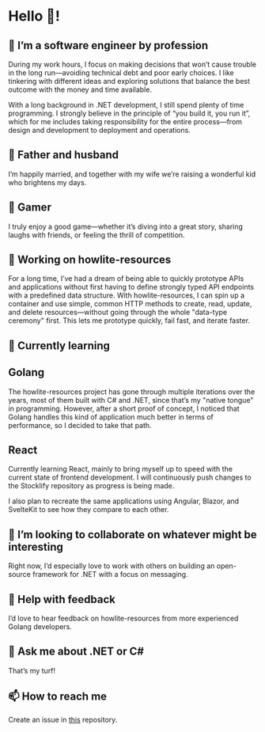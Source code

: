 # Hello 👋!

👷 I’m a software engineer by profession
---
During my work hours, I focus on making decisions that won’t cause trouble in the long run—avoiding technical debt and poor early choices. I like tinkering with different ideas and exploring solutions that balance the best outcome with the money and time available.

With a long background in .NET development, I still spend plenty of time programming. I strongly believe in the principle of “you build it, you run it”, which for me includes taking responsibility for the entire process—from design and development to deployment and operations.

🏡 Father and husband
---
I’m happily married, and together with my wife we’re raising a wonderful kid who brightens my days.

👾 Gamer
---
I truly enjoy a good game—whether it’s diving into a great story, sharing laughs with friends, or feeling the thrill of competition.

🔭 Working on howlite-resources
---
For a long time, I’ve had a dream of being able to quickly prototype APIs and applications without first having to define strongly typed API endpoints with a predefined data structure. With howlite-resources, I can spin up a container and use simple, common HTTP methods to create, read, update, and delete resources—without going through the whole "data-type ceremony" first. This lets me prototype quickly, fail fast, and iterate faster.

🌱 Currently learning
---
## Golang
The howlite-resources project has gone through multiple iterations over the years, most of them built with C# and .NET, since that’s my "native tongue" in programming. However, after a short proof of concept, I noticed that Golang handles this kind of application much better in terms of performance, so I decided to take that path.

## React
Currently learning React, mainly to bring myself up to speed with the current state of frontend development. I will continuously push changes to the Stocklify repository as progress is being made.

I also plan to recreate the same applications using Angular, Blazor, and SvelteKit to see how they compare to each other.

👯 I’m looking to collaborate on whatever might be interesting
---
Right now, I’d especially love to work with others on building an open-source framework for .NET with a focus on messaging.

🤔 Help with feedback
---
I’d love to hear feedback on howlite-resources from more experienced Golang developers.

💬 Ask me about .NET or C#
---
That’s my turf!

📫 How to reach me
---
Create an issue in [this](https://github.com/Inx51/Inx51) repository.
